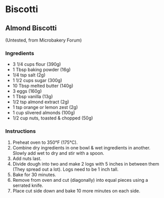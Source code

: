 # Biscotti

## Almond Biscotti
(Untested, from Microbakery Forum)

### Ingredients

* 3 1/4 cups flour (390g)
* 1 Tbsp baking powder (16g)
* 1/4 tsp salt (2g)
* 1 1/2 cups sugar (300g)
* 10 Tbsp melted butter (140g)
* 3 eggs (160g)
* 1 Tbsp vanilla (13g)
* 1/2 tsp almond extract (2g)
* 1 tsp orange or lemon zest (2g)
* 1 cup slivered almonds (100g)
* 1/2 cup nuts, toasted & chopped (50g)

### Instructions

1. Preheat oven to 350°F (175°C).
2. Combine dry ingredients in one bowl & wet ingredients in another. Slowly add wet to dry and stir with a spoon.
3. Add nuts last.
4. Divide dough into two and make 2 logs with 5 inches in between them (They spread out a lot). Logs need to be 1 inch tall.
5. Bake for 30 minutes.
6. Remove from oven and cut (diagonally) into equal pieces using a serrated knife.
7. Place cut side down and bake 10 more minutes on each side.

